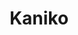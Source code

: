 ---
description: build container images as a service
record_last_updated: Tue, 22 Feb 2022 10:55:57 GMT
shortname: kaniko
title: Kaniko
type: programming tool
uuid: 8340f07a-6914-4257-9e77-8bca1350e6ab
website_link: https://github.com/GoogleContainerTools/kaniko
---